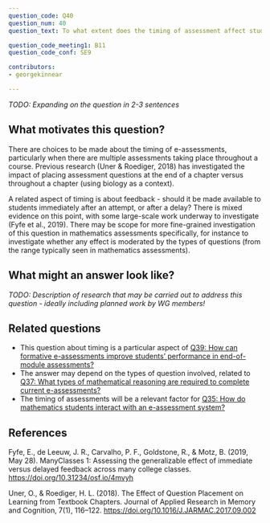 ```yaml
---
question_code: Q40 
question_num: 40 
question_text: To what extent does the timing of assessment affect student learning? 

question_code_meeting1: B11
question_code_conf: SE9 

contributors: 
- georgekinnear

---
```

*TODO: Expanding on the question in 2-3 sentences*

## What motivates this question?

There are choices to be made about the timing of e-assessments, particularly when there are multiple assessments taking place throughout a course. 
Previous research (Uner & Roediger, 2018) has investigated the impact of placing assessment questions at the end of a chapter versus throughout a chapter (using biology as a context).

A related aspect of timing is about feedback - should it be made available to students immediately after an attempt, or after a delay? There is mixed evidence on this point, with some large-scale work underway to investigate (Fyfe et al., 2019). There may be scope for more fine-grained investigation of this question in mathematics assessments specifically, for instance to investigate whether any effect is moderated by the types of questions (from the range typically seen in mathematics assessments).

## What might an answer look like?

*TODO: Description of research that may be carried out to address this question - ideally including planned work by WG members!*

## Related questions

* This question about timing is a particular aspect of [Q39: How can formative e-assessments improve students’ performance in end-of-module assessments?](Q39)
* The answer may depend on the types of question involved, related to [Q37: What types of mathematical reasoning are required to complete current e-assessments?](Q37)
* The timing of assessments will be a relevant factor for [Q35: How do mathematics students interact with an e-assessment system?](Q35)



## References

Fyfe, E., de Leeuw, J. R., Carvalho, P. F., Goldstone, R., & Motz, B. (2019, May 28). ManyClasses 1: Assessing the generalizable effect of immediate versus delayed feedback across many college classes. https://doi.org/10.31234/osf.io/4mvyh

Uner, O., & Roediger, H. L. (2018). The Effect of Question Placement on Learning from Textbook Chapters. Journal of Applied Research in Memory and Cognition, 7(1), 116–122. https://doi.org/10.1016/J.JARMAC.2017.09.002
